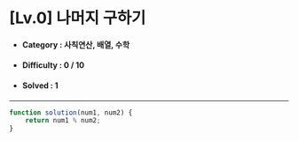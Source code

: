 # [Lv.0] 나머지 구하기
* #### Category : 사칙연산, 배열, 수학
* #### Difficulty : 0 / 10 
* #### Solved : 1

<hr />

```js
function solution(num1, num2) {
    return num1 % num2;
}
```